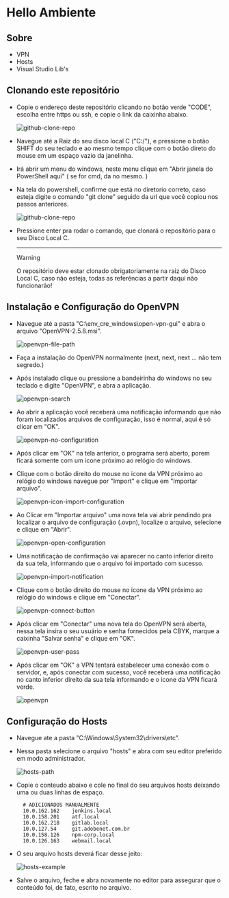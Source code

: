 # Hello Ambiente


## Sobre

* VPN
* Hosts
* Visual Studio Lib's

## Clonando este repositório
* Copie o endereço deste repositório clicando no botão verde "CODE", escolha entre https ou ssh, e copie o link da caixinha abaixo.

    ![github-clone-repo](./just-ignore/images/github/github-clone-repo.png)

* Navegue até a Raiz do seu disco local C ("C:/"), e pressione o botão SHIFT do seu teclado e ao mesmo tempo clique com o botão direto do mouse em um espaço vazio da janelinha.

* Irá abrir um menu do windows, neste menu clique em "Abrir janela do PowerShell aqui" ( se for cmd, da no mesmo. )

* Na tela do powershell, confirme que está no diretorio correto, caso esteja digite o comando "git clone" seguido da url que você copiou nos passos anteriores.

    ![github-clone-repo](./just-ignore/images/github/github-powershell-command.png)

* Pressione enter pra rodar o comando, que clonará o repositório para o seu Disco Local C.

    ****

    > [!WARNING]  
    > O repositório deve estar clonado obrigatoriamente na raiz do Disco Local C, caso não esteja, todas as referências a partir daqui não funcionarão!

## Instalação e Configuração do OpenVPN
* Navegue até a pasta "C:\env_cre_windows\open-vpn-gui" e abra o arquivo "OpenVPN-2.5.8.msi".

    ![openvpn-file-path](./just-ignore/images/openvpn/openvpn_install_file.png)

* Faça a instalação do OpenVPN normalmente (next, next, next ... não tem segredo.)
* Após instalado clique ou pressione a bandeirinha do windows no seu teclado e digite "OpenVPN", e abra a aplicação.

    ![openvpn-search](./just-ignore/images/openvpn/openvpn_search.png)

* Ao abrir a aplicação você receberá uma notificação informando que não foram localizados arquivos de configuração, isso é normal, aqui é só clicar em "OK".

    ![openvpn-no-configuration](./just-ignore/images/openvpn/openvpn_no_configuration.png)

* Após clicar em "OK" na tela anterior, o programa será aberto, porem ficará somente com um icone próximo ao relógio do windows.

* Clique com o botão direito do mouse no icone da VPN próximo ao relógio do windows navegue por "Import" e clique em "Importar arquivo".

    ![openvpn-icon-import-configuration](./just-ignore/images/openvpn/openvpn_icon_import_configuration.png)

* Ao Clicar em "Importar arquivo" uma nova tela vai abrir pendindo pra localizar o arquivo de configuração (.ovpn), localize o arquivo, selecione e clique em "Abrir".

    ![openvpn-open-configuration](./just-ignore/images/openvpn/openvpn_open_configuration.png)

* Uma notificação de confirmação vai aparecer no canto inferior direito da sua tela, informando que o arquivo foi importado com sucesso.

    ![openvpn-import-notification](./just-ignore/images/openvpn/openvpn_import_notification.png)

* Clique com o botão direito do mouse no icone da VPN próximo ao relógio do windows e clique em "Conectar".

    ![openvpn-connect-button](./just-ignore/images/openvpn/openvpn_connect_button.png)

* Após clicar em "Conectar" uma nova tela do OpenVPN será aberta, nessa tela insira o seu usuário e senha fornecidos pela CBYK, marque a caixinha "Salvar senha" e clique em "OK".

    ![openvpn-user-pass](./just-ignore/images/openvpn/openvpn_user_pass.png)

* Após clicar em "OK" a VPN tentará estabelecer uma conexão com o servidor, e, após conectar com sucesso, você receberá uma notificação no canto inferior direito da sua tela informando e o icone da VPN ficará verde.

    ![openvpn](./just-ignore/images/openvpn/openvpn_connected_successfully.png)

## Configuração do Hosts
* Navegue ate a pasta "C:\Windows\System32\drivers\etc".
* Nessa pasta selecione o arquivo "hosts" e abra com seu editor preferido em modo administrador.

    ![hosts-path](./just-ignore/images/hosts/hosts_path.png)

* Copie o conteudo abaixo e cole no final do seu arquivos hosts deixando uma ou duas linhas de espaço.

        # ADICIONADOS MANUALMENTE
        10.0.162.162    jenkins.local
        10.0.158.201    atf.local
        10.0.162.218    gitlab.local
        10.0.127.54     git.adobenet.com.br
        10.0.158.126    npm-corp.local
        10.0.126.163    webmail.local

* O seu arquivo hosts deverá ficar desse jeito:

    ![hosts-example](./just-ignore/images/hosts/hosts_add_config.png)

* Salve o arquivo, feche e abra novamente no editor para assegurar que o conteúdo foi, de fato, escrito no arquivo.